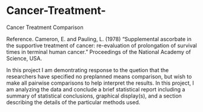 # Cancer-Treatment-
Cancer Treatment Comparison

Reference. Cameron, E. and Pauling, L. (1978) “Supplemental ascorbate in the supportive treatment of cancer: re-evaluation of prolongation of survival times in terminal human cancer.” Proceedings of the National Academy of Science, USA.


In this project I am demontrating response to the quetion that the researchers have specified no preplanned means comparison, but wish to make all pairwise comparisons to help interpret the results. In this project, I am analyzing the data and conclude a brief statistical report including a summary of statistical conclusions, graphical display(s), and a section describing the details of the particular methods used.






